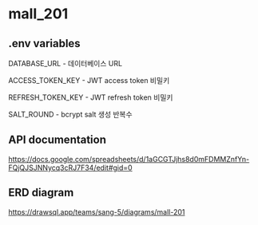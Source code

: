 # mall_201

## .env variables

DATABASE_URL - 데이터베이스 URL

ACCESS_TOKEN_KEY - JWT access token 비밀키

REFRESH_TOKEN_KEY - JWT refresh token 비밀키

SALT_ROUND - bcrypt salt 생성 반복수

## API documentation

https://docs.google.com/spreadsheets/d/1aGCGTJjhs8d0mFDMMZnfYn-FQjQJSJNNycq3cRJ7F34/edit#gid=0

## ERD diagram

https://drawsql.app/teams/sang-5/diagrams/mall-201
